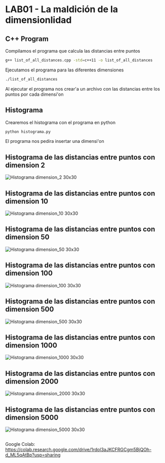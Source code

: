 # LAB01 - La maldición de la dimensionlidad
## C++ Program
Compilamos el programa que calcula las distancias entre puntos
```bash
g++ list_of_all_distances.cpp -std=c++11 -o list_of_all_distances
```
Ejecutamos el programa para las diferentes dimensiones
```bash
./list_of_all_distances
```
Al ejecutar el programa nos crear'a un archivo con las distancias entre los puntos por cada dimensi'on

## Histograma
Crearemos el histograma con el programa en python

```bash
python histograma.py
```
El programa nos pedira insertar una dimensi'on
## Histograma de las distancias entre puntos con dimension 2
![Histograma dimension_2 30x30](https://github.com/ronaldtito/EDA/blob/9404882edee9d20cc0c2b3ad5fb14a335e820072/LAB01/Figures/dimension_2.png)
## Histograma de las distancias entre puntos con dimension 10
![Histograma dimension_10 30x30](https://github.com/ronaldtito/EDA/blob/9404882edee9d20cc0c2b3ad5fb14a335e820072/LAB01/Figures/dimension_10.png)
## Histograma de las distancias entre puntos con dimension 50
![Histograma dimension_50 30x30](https://github.com/ronaldtito/EDA/blob/9404882edee9d20cc0c2b3ad5fb14a335e820072/LAB01/Figures/dimension_50.png)
## Histograma de las distancias entre puntos con dimension 100
![Histograma dimension_100 30x30](https://github.com/ronaldtito/EDA/blob/9404882edee9d20cc0c2b3ad5fb14a335e820072/LAB01/Figures/dimension_100.png)
## Histograma de las distancias entre puntos con dimension 500
![Histograma dimension_500 30x30](https://github.com/ronaldtito/EDA/blob/9404882edee9d20cc0c2b3ad5fb14a335e820072/LAB01/Figures/dimension_500.png)
## Histograma de las distancias entre puntos con dimension 1000
![Histograma dimension_1000 30x30](https://github.com/ronaldtito/EDA/blob/9404882edee9d20cc0c2b3ad5fb14a335e820072/LAB01/Figures/dimension_1000.png)
## Histograma de las distancias entre puntos con dimension 2000
![Histograma dimension_2000 30x30](https://github.com/ronaldtito/EDA/blob/9404882edee9d20cc0c2b3ad5fb14a335e820072/LAB01/Figures/dimension_2000.png)
## Histograma de las distancias entre puntos con dimension 5000
![Histograma dimension_5000 30x30](https://github.com/ronaldtito/EDA/blob/9404882edee9d20cc0c2b3ad5fb14a335e820072/LAB01/Figures/dimension_5000.png)
## 
Google Colab:
https://colab.research.google.com/drive/1rdol3aJKCFRGCgm5BjQOh-d_ML5qAtBp?usp=sharing


